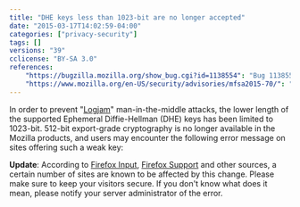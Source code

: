```yaml
---
title: "DHE keys less than 1023-bit are no longer accepted"
date: "2015-03-17T14:02:59-04:00"
categories: ["privacy-security"]
tags: []
versions: "39"
cclicense: "BY-SA 3.0"
references:
    "https://bugzilla.mozilla.org/show_bug.cgi?id=1138554": "Bug 1138554 – NSS accepts export-length DHE keys with regular DHE cipher suites"
    "https://www.mozilla.org/en-US/security/advisories/mfsa2015-70/": "MFSA 2015-70 – NSS accepts export-length DHE keys with regular DHE cipher suites"
---
```

In order to prevent "[Logjam](http://www.zdnet.com/article/enterprise-cloud-services-exposed-as-vulnerable-to-logjam/)" man-in-the-middle attacks, the lower length of the supported Ephemeral Diffie-Hellman (DHE) keys has been limited to 1023-bit. 512-bit export-grade cryptography is no longer available in the Mozilla products, and users may encounter the following error message on sites offering such a weak key:

**Update**: According to [Firefox Input](https://input.mozilla.org/en-US/?product=Firefox&q=ssl_error_weak_server_ephemeral_dh_key), [Firefox Support](https://support.mozilla.org/en-US/search?q=ssl_error_weak_server_ephemeral_dh_key) and other sources, a certain number of sites are known to be affected by this change. Please make sure to keep your visitors secure. If you don't know what does it mean, please notify your server administrator of the error.
